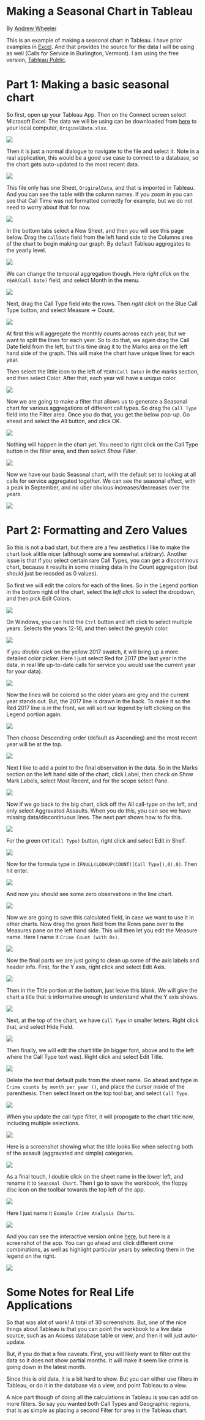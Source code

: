 # Making a Seasonal Chart in Tableau

By [Andrew Wheeler](mailto:apwheele@gmail.com)

This is an example of making a seasonal chart in Tableau. I have prior examples in [Excel](https://apwheele.github.io/Class_CrimeAnalysis/Lab03_TemporalAnalysis.html). And that provides the source for the data I will be using as well (Calls for Service in Burlington, Vermont). I am using the free version, [Tableau Public](https://public.tableau.com/en-us/s/).

# Part 1: Making a basic seasonal chart

So first, open up your Tableau App. Then on the Connect screen select Microsoft Excel. The data we will be using can be downloaded from [here](https://github.com/apwheele/apwheele.github.io/tree/master/Tableau_Examples/SeaonalChart) to your local computer, `OriginalData.xlsx`. 

![](https://github.com/apwheele/apwheele.github.io/blob/master/Tableau_Examples/SeaonalChart/ScreenShots/01_TBSeas.PNG?raw=true)

Then it is just a normal dialogue to navigate to the file and select it. Note in a real application, this would be a good use case to connect to a database, so the chart gets auto-updated to the most recent data.

![](https://github.com/apwheele/apwheele.github.io/blob/master/Tableau_Examples/SeaonalChart/ScreenShots/02_TBSeas.PNG?raw=true)

This file only has one Sheet, `OriginalData`, and that is imported in Tableau. And you can see the table with the column names. If you zoom in you can see that Call Time was not formatted correctly for example, but we do not need to worry about that for now.

![](https://github.com/apwheele/apwheele.github.io/blob/master/Tableau_Examples/SeaonalChart/ScreenShots/03_TBSeas.PNG?raw=true)

In the bottom tabs select a New Sheet, and then you will see this page below. Drag the `CallDate` field from the left hand side to the Columns area of the chart to begin making our graph. By default Tableau aggregates to the yearly level.

![](https://github.com/apwheele/apwheele.github.io/blob/master/Tableau_Examples/SeaonalChart/ScreenShots/04_TBSeas.PNG?raw=true)

We can change the temporal aggregation though. Here *right click* on the `YEAR(Call Date)` field, and select Month in the menu.

![](https://github.com/apwheele/apwheele.github.io/blob/master/Tableau_Examples/SeaonalChart/ScreenShots/05_TBSeas.PNG?raw=true)

Next, drag the Call Type field into the rows. Then *right click* on the Blue Call Type button, and select Measure -> Count.

![](https://github.com/apwheele/apwheele.github.io/blob/master/Tableau_Examples/SeaonalChart/ScreenShots/06_TBSeas.PNG?raw=true)

At first this will aggregate the monthly counts across each year, but we want to split the lines for each year. So to do that, we again drag the Call Date field from the left, but this time drag it to the Marks area on the left hand side of the graph. This will make the chart have unique lines for each year. 

Then select the little icon to the left of `YEAR(Call Date)` in the marks section, and then select Color. After that, each year will have a unique color.

![](https://github.com/apwheele/apwheele.github.io/blob/master/Tableau_Examples/SeaonalChart/ScreenShots/07_TBSeas.PNG?raw=true)

Now we are going to make a filter that allows us to generate a Seasonal chart for various aggregations of different call types. So drag the `Call Type` field into the Filter area. Once you do that, you get the below pop-up. Go ahead and select the All button, and click OK.

![](https://github.com/apwheele/apwheele.github.io/blob/master/Tableau_Examples/SeaonalChart/ScreenShots/08_TBSeas.PNG?raw=true)

Nothing will happen in the chart yet. You need to right click on the Call Type button in the filter area, and then select *Show Filter*.

![](https://github.com/apwheele/apwheele.github.io/blob/master/Tableau_Examples/SeaonalChart/ScreenShots/09_TBSeas.PNG?raw=true)

Now we have our basic Seasonal chart, with the default set to looking at all calls for service aggregated together. We can see the seasonal effect, with a peak in September, and no uber obvious increases/decreases over the years. 

![](https://github.com/apwheele/apwheele.github.io/blob/master/Tableau_Examples/SeaonalChart/ScreenShots/10_TBSeas.PNG?raw=true)

# Part 2: Formatting and Zero Values 

So this is not a bad start, but there are a few aesthetics I like to make the chart look alittle nicer (although some are somewhat arbitrary). Another issue is that if you select certain rare Call Types, you can get a discontinous chart, because it results in some missing data in the Count aggregation (but should just be recoded as 0 values). 

So first we will edit the colors for each of the lines. So in the Legend portion in the bottom right of the chart, select the *left click* to select the dropdown, and then pick Edit Colors.

![](https://github.com/apwheele/apwheele.github.io/blob/master/Tableau_Examples/SeaonalChart/ScreenShots/11_TBSeas.PNG?raw=true)

On Windows, you can hold the `Ctrl` button and left click to select multiple years. Selects the years 12-16, and then select the greyish color.

![](https://github.com/apwheele/apwheele.github.io/blob/master/Tableau_Examples/SeaonalChart/ScreenShots/12_TBSeas.PNG?raw=true)

If you *double click* on the yellow 2017 swatch, it will bring up a more detailed color picker. Here I just select Red for 2017 (the last year in the data, in real life up-to-date calls for service you would use the current year for your data).

![](https://github.com/apwheele/apwheele.github.io/blob/master/Tableau_Examples/SeaonalChart/ScreenShots/13_TBSeas.PNG?raw=true)

Now the lines will be colored so the older years are grey and the current year stands out. But, the 2017 line is drawn in the back. To make it so the Red 2017 line is in the front, we will sort our legend by left clicking on the Legend portion again:

![](https://github.com/apwheele/apwheele.github.io/blob/master/Tableau_Examples/SeaonalChart/ScreenShots/14_TBSeas.PNG?raw=true)

Then choose Descending order (default as Ascending) and the most recent year will be at the top.

![](https://github.com/apwheele/apwheele.github.io/blob/master/Tableau_Examples/SeaonalChart/ScreenShots/15_TBSeas.PNG?raw=true)

Next I like to add a point to the final observation in the data. So in the Marks section on the left hand side of the chart, click Label, then check on Show Mark Labels, select Most Recent, and for the scope select Pane.

![](https://github.com/apwheele/apwheele.github.io/blob/master/Tableau_Examples/SeaonalChart/ScreenShots/16_TBSeas.PNG?raw=true)

Now if we go back to the big chart, click off the All call-type on the left, and only select Aggravated Assaults. When you do this, you can see we have missing data/discontinuous lines. The next part shows how to fix this.

![](https://github.com/apwheele/apwheele.github.io/blob/master/Tableau_Examples/SeaonalChart/ScreenShots/17_TBSeas.PNG?raw=true)

For the green `CNT(Call Type)` button, right click and select Edit in Shelf.

![](https://github.com/apwheele/apwheele.github.io/blob/master/Tableau_Examples/SeaonalChart/ScreenShots/18_TBSeas.PNG?raw=true)

Now for the formula type in `IFNULL(LOOKUP(COUNT([Call Type]),0),0)`. Then hit enter.

![](https://github.com/apwheele/apwheele.github.io/blob/master/Tableau_Examples/SeaonalChart/ScreenShots/19_TBSeas.PNG?raw=true)

And now you should see some zero observations in the line chart. 

![](https://github.com/apwheele/apwheele.github.io/blob/master/Tableau_Examples/SeaonalChart/ScreenShots/20_TBSeas.PNG?raw=true)

Now we are going to save this calculated field, in case we want to use it in other charts. Now drag the green field from the Rows pane over to the Measures pane on the left hand side. This will then let you edit the Measure name. Here I name it `Crime Count (with 0s)`. 

![](https://github.com/apwheele/apwheele.github.io/blob/master/Tableau_Examples/SeaonalChart/ScreenShots/21_TBSeas.PNG?raw=true)

Now the final parts we are just going to clean up some of the axis labels and header info. First, for the Y axis, right click and select Edit Axis.

![](https://github.com/apwheele/apwheele.github.io/blob/master/Tableau_Examples/SeaonalChart/ScreenShots/22_TBSeas.PNG?raw=true)

Then in the Title portion at the bottom, just leave this blank. We will give the chart a title that is informative enough to understand what the Y axis shows. 

![](https://github.com/apwheele/apwheele.github.io/blob/master/Tableau_Examples/SeaonalChart/ScreenShots/23_TBSeas.PNG?raw=true)

Next, at the top of the chart, we have `Call Type` in smaller letters. Right click that, and select Hide Field.

![](https://github.com/apwheele/apwheele.github.io/blob/master/Tableau_Examples/SeaonalChart/ScreenShots/24_TBSeas.PNG?raw=true)

Then finally, we will edit the chart title (in bigger font, above and to the left where the Call Type text was). Right click and select Edit Title.

![](https://github.com/apwheele/apwheele.github.io/blob/master/Tableau_Examples/SeaonalChart/ScreenShots/25_TBSeas.PNG?raw=true)

Delete the text that default pulls from the sheet name. Go ahead and type in `Crime counts by month per year ()`, and place the cursor inside of the parenthesis. Then select Insert on the top tool bar, and select `Call Type`. 

![](https://github.com/apwheele/apwheele.github.io/blob/master/Tableau_Examples/SeaonalChart/ScreenShots/26_TBSeas.PNG?raw=true)

When you update the call type filter, it will propogate to the chart title now, including multiple selections.

![](https://github.com/apwheele/apwheele.github.io/blob/master/Tableau_Examples/SeaonalChart/ScreenShots/27_TBSeas.PNG?raw=true)

Here is a screenshot showing what the title looks like when selecting both of the assault (aggravated and simple) categories.

![](https://github.com/apwheele/apwheele.github.io/blob/master/Tableau_Examples/SeaonalChart/ScreenShots/28_TBSeas.PNG?raw=true)

As a final touch, I double click on the sheet name in the lower left, and rename it to `Seasonal Chart`. Then I go to save the workbook, the floppy disc icon on the toolbar towards the top left of the app.

![](https://github.com/apwheele/apwheele.github.io/blob/master/Tableau_Examples/SeaonalChart/ScreenShots/29_TBSeas.PNG?raw=true)

Here I just name it `Example Crime Analysis Charts`. 

![](https://github.com/apwheele/apwheele.github.io/blob/master/Tableau_Examples/SeaonalChart/ScreenShots/30_TBSeas.PNG?raw=true)

And you can see the interactive version online [here](https://public.tableau.com/views/ExampleCrimeAnalysisCharts/SeasonalChart?:language=en&:display_count=y&publish=yes&:origin=viz_share_link), but here is a screenshot of the app. You can go ahead and click different crime combinations, as well as highlight particular years by selecting them in the legend on the right. 

![](https://github.com/apwheele/apwheele.github.io/blob/master/Tableau_Examples/SeaonalChart/ScreenShots/31_TBSeas.PNG?raw=true)

# Some Notes for Real Life Applications

So that was alot of work! A total of 30 screenshots. But, one of the nice things about Tableau is that you can point the workbook to a live data source, such as an Access database table or view, and then it will just auto-update.

But, if you do that a few caveats. First, you will likely want to filter out the data so it does not show partial months. It will make it seem like crime is going down in the latest month.

Since this is old data, it is a bit hard to show. But you can either use filters in Tableau, or do it in the database via a view, and point Tableau to a view.

A nice part though of doing all the calculations in Tableau is you can add on more filters. So say you wanted both Call Types and Geographic regions, that is as simple as placing a second Filter for area in the Tableau chart. 
